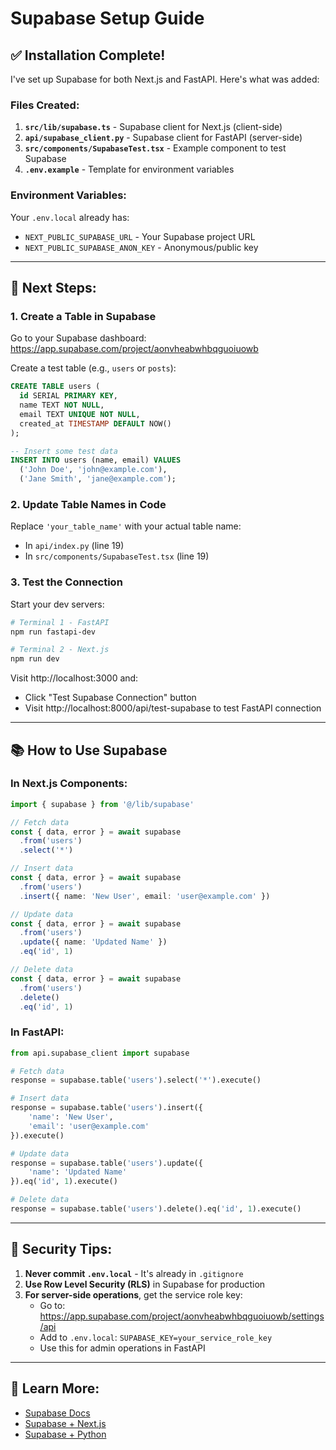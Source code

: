 # Supabase Setup Guide

## ✅ Installation Complete!

I've set up Supabase for both Next.js and FastAPI. Here's what was added:

### Files Created:
1. **`src/lib/supabase.ts`** - Supabase client for Next.js (client-side)
2. **`api/supabase_client.py`** - Supabase client for FastAPI (server-side)
3. **`src/components/SupabaseTest.tsx`** - Example component to test Supabase
4. **`.env.example`** - Template for environment variables

### Environment Variables:
Your `.env.local` already has:
- `NEXT_PUBLIC_SUPABASE_URL` - Your Supabase project URL
- `NEXT_PUBLIC_SUPABASE_ANON_KEY` - Anonymous/public key

---

## 🚀 Next Steps:

### 1. Create a Table in Supabase

Go to your Supabase dashboard: https://app.supabase.com/project/aonvheabwhbqguoiuowb

Create a test table (e.g., `users` or `posts`):

```sql
CREATE TABLE users (
  id SERIAL PRIMARY KEY,
  name TEXT NOT NULL,
  email TEXT UNIQUE NOT NULL,
  created_at TIMESTAMP DEFAULT NOW()
);

-- Insert some test data
INSERT INTO users (name, email) VALUES 
  ('John Doe', 'john@example.com'),
  ('Jane Smith', 'jane@example.com');
```

### 2. Update Table Names in Code

Replace `'your_table_name'` with your actual table name:

- In `api/index.py` (line 19)
- In `src/components/SupabaseTest.tsx` (line 19)

### 3. Test the Connection

Start your dev servers:
```bash
# Terminal 1 - FastAPI
npm run fastapi-dev

# Terminal 2 - Next.js
npm run dev
```

Visit http://localhost:3000 and:
- Click "Test Supabase Connection" button
- Visit http://localhost:8000/api/test-supabase to test FastAPI connection

---

## 📚 How to Use Supabase

### In Next.js Components:

```typescript
import { supabase } from '@/lib/supabase'

// Fetch data
const { data, error } = await supabase
  .from('users')
  .select('*')

// Insert data
const { data, error } = await supabase
  .from('users')
  .insert({ name: 'New User', email: 'user@example.com' })

// Update data
const { data, error } = await supabase
  .from('users')
  .update({ name: 'Updated Name' })
  .eq('id', 1)

// Delete data
const { data, error } = await supabase
  .from('users')
  .delete()
  .eq('id', 1)
```

### In FastAPI:

```python
from api.supabase_client import supabase

# Fetch data
response = supabase.table('users').select('*').execute()

# Insert data
response = supabase.table('users').insert({
    'name': 'New User',
    'email': 'user@example.com'
}).execute()

# Update data
response = supabase.table('users').update({
    'name': 'Updated Name'
}).eq('id', 1).execute()

# Delete data
response = supabase.table('users').delete().eq('id', 1).execute()
```

---

## 🔐 Security Tips:

1. **Never commit `.env.local`** - It's already in `.gitignore`
2. **Use Row Level Security (RLS)** in Supabase for production
3. **For server-side operations**, get the service role key:
   - Go to: https://app.supabase.com/project/aonvheabwhbqguoiuowb/settings/api
   - Add to `.env.local`: `SUPABASE_KEY=your_service_role_key`
   - Use this for admin operations in FastAPI

---

## 📖 Learn More:

- [Supabase Docs](https://supabase.com/docs)
- [Supabase + Next.js](https://supabase.com/docs/guides/getting-started/quickstarts/nextjs)
- [Supabase + Python](https://supabase.com/docs/reference/python/introduction)
